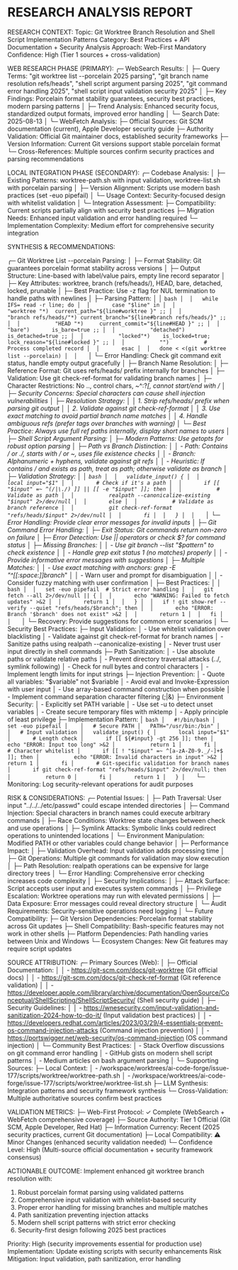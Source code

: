 RESEARCH ANALYSIS REPORT
=======================

RESEARCH CONTEXT:
Topic: Git Worktree Branch Resolution and Shell Script Implementation Patterns
Category: Best Practices + API Documentation + Security Analysis
Approach: Web-First Mandatory
Confidence: High (Tier 1 sources + cross-validation)

WEB RESEARCH PHASE (PRIMARY):
╭─ WebSearch Results:
│  ├─ Query Terms: "git worktree list --porcelain 2025 parsing", "git branch name resolution refs/heads", "shell script argument parsing 2025", "git command error handling 2025", "shell script input validation security 2025"
│  ├─ Key Findings: Porcelain format stability guarantees, security best practices, modern parsing patterns
│  ├─ Trend Analysis: Enhanced security focus, standardized output formats, improved error handling
│  └─ Search Date: 2025-08-13
│
╰─ WebFetch Analysis:
   ├─ Official Sources: Git SCM documentation (current), Apple Developer security guide
   ├─ Authority Validation: Official Git maintainer docs, established security frameworks
   ├─ Version Information: Current Git versions support stable porcelain format
   └─ Cross-References: Multiple sources confirm security practices and parsing recommendations

LOCAL INTEGRATION PHASE (SECONDARY):
╭─ Codebase Analysis:
│  ├─ Existing Patterns: worktree-path.sh with input validation, worktree-list.sh with porcelain parsing
│  ├─ Version Alignment: Scripts use modern bash practices (set -euo pipefail)
│  └─ Usage Context: Security-focused design with whitelist validation
│
╰─ Integration Assessment:
   ├─ Compatibility: Current scripts partially align with security best practices
   ├─ Migration Needs: Enhanced input validation and error handling required
   └─ Implementation Complexity: Medium effort for comprehensive security integration

SYNTHESIS & RECOMMENDATIONS:

╭─ Git Worktree List --porcelain Parsing:
│  ├─ Format Stability: Git guarantees porcelain format stability across versions
│  ├─ Output Structure: Line-based with label/value pairs, empty line record separator
│  ├─ Key Attributes: worktree, branch (refs/heads/), HEAD, bare, detached, locked, prunable
│  ├─ Best Practice: Use -z flag for NUL termination to handle paths with newlines
│  ├─ Parsing Pattern:
│  │   ```bash
│  │   while IFS= read -r line; do
│  │       case "$line" in
│  │           "worktree "*)  current_path="${line#worktree }" ;;
│  │           "branch refs/heads/"*) current_branch="${line#branch refs/heads/}" ;;
│  │           "HEAD "*)     current_commit="${line#HEAD }" ;;
│  │           "bare")       is_bare=true ;;
│  │           "detached")   is_detached=true ;;
│  │           "locked"*)    is_locked=true; lock_reason="${line#locked }" ;;
│  │           "")           # Process completed record
│  │       esac
│  │   done < <(git worktree list --porcelain)
│  │   ```
│  └─ Error Handling: Check git command exit status, handle empty output gracefully
│
├─ Branch Name Resolution:
│  ├─ Reference Format: Git uses refs/heads/ prefix internally for branches
│  ├─ Validation: Use git check-ref-format for validating branch names
│  ├─ Character Restrictions: No .., control chars, ~^:?*[, cannot start/end with /
│  ├─ Security Concerns: Special characters can cause shell injection vulnerabilities
│  ├─ Resolution Strategy:
│  │   1. Strip refs/heads/ prefix when parsing git output
│  │   2. Validate against git check-ref-format
│  │   3. Use exact matching to avoid partial branch name matches
│  │   4. Handle ambiguous refs (prefer tags over branches with warning)
│  └─ Best Practice: Always use full ref paths internally, display short names to users
│
├─ Shell Script Argument Parsing:
│  ├─ Modern Patterns: Use getopts for robust option parsing
│  ├─ Path vs Branch Distinction:
│  │   - Path: Contains / or ./, starts with / or ~, uses file existence checks
│  │   - Branch: Alphanumeric + hyphens, validate against git refs
│  │   - Heuristic: If contains / and exists as path, treat as path; otherwise validate as branch
│  ├─ Validation Strategy:
│  │   ```bash
│  │   validate_input() {
│  │       local input="$1"
│  │       # Check if it's a path
│  │       if [[ "$input" =~ ^(/|\./) ]] || [[ -e "$input" ]]; then
│  │           # Validate as path
│  │           realpath --canonicalize-existing "$input" 2>/dev/null
│  │       else
│  │           # Validate as branch reference
│  │           git check-ref-format "refs/heads/$input" 2>/dev/null
│  │       fi
│  │   }
│  │   ```
│  └─ Error Handling: Provide clear error messages for invalid inputs
│
├─ Git Command Error Handling:
│  ├─ Exit Status: Git commands return non-zero on failure
│  ├─ Error Detection: Use || operators or check $? for command status
│  ├─ Missing Branches:
│  │   - Use git branch --list "$pattern" to check existence
│  │   - Handle grep exit status 1 (no matches) properly
│  │   - Provide informative error messages with suggestions
│  ├─ Multiple Matches:
│  │   - Use exact matching with anchors: grep -E "^[[:space:]]*$branch$"
│  │   - Warn user and prompt for disambiguation
│  │   - Consider fuzzy matching with user confirmation
│  ├─ Best Practices:
│  │   ```bash
│  │   set -euo pipefail  # Strict error handling
│  │   git fetch --all 2>/dev/null || {
│  │       echo "WARNING: Failed to fetch updates" >&2
│  │       return 1
│  │   }
│  │   if ! git show-ref --verify --quiet "refs/heads/$branch"; then
│  │       echo "ERROR: Branch '$branch' does not exist" >&2
│  │       return 1
│  │   fi
│  │   ```
│  └─ Recovery: Provide suggestions for common error scenarios
│
└─ Security Best Practices:
   ├─ Input Validation:
   │   - Use whitelist validation over blacklisting
   │   - Validate against git check-ref-format for branch names
   │   - Sanitize paths using realpath --canonicalize-existing
   │   - Never trust user input directly in shell commands
   ├─ Path Sanitization:
   │   - Use absolute paths or validate relative paths
   │   - Prevent directory traversal attacks (../, symlink following)
   │   - Check for null bytes and control characters
   │   - Implement length limits for input strings
   ├─ Injection Prevention:
   │   - Quote all variables: "$variable" not $variable
   │   - Avoid eval and Invoke-Expression with user input
   │   - Use array-based command construction when possible
   │   - Implement command separation character filtering (;|&)
   ├─ Environment Security:
   │   - Explicitly set PATH variable
   │   - Use set -u to detect unset variables
   │   - Create secure temporary files with mktemp
   │   - Apply principle of least privilege
   ├─ Implementation Pattern:
   │   ```bash
   │   #!/bin/bash
   │   set -euo pipefail
   │   
   │   # Secure PATH
   │   PATH="/usr/bin:/bin"
   │   
   │   # Input validation
   │   validate_input() {
   │       local input="$1"
   │       # Length check
   │       if [[ ${#input} -gt 256 ]]; then
   │           echo "ERROR: Input too long" >&2
   │           return 1
   │       fi
   │       # Character whitelist
   │       if [[ ! "$input" =~ ^[a-zA-Z0-9._/-]+$ ]]; then
   │           echo "ERROR: Invalid characters in input" >&2
   │           return 1
   │       fi
   │       # Git-specific validation for branch names
   │       if git check-ref-format "refs/heads/$input" 2>/dev/null; then
   │           return 0
   │       fi
   │       return 1
   │   }
   │   ```
   └─ Monitoring: Log security-relevant operations for audit purposes

RISK & CONSIDERATIONS:
╭─ Potential Issues:
│  ├─ Path Traversal: User input "../../../etc/passwd" could escape intended directories
│  ├─ Command Injection: Special characters in branch names could execute arbitrary commands
│  ├─ Race Conditions: Worktree state changes between check and use operations
│  ├─ Symlink Attacks: Symbolic links could redirect operations to unintended locations
│  └─ Environment Manipulation: Modified PATH or other variables could change behavior
│
├─ Performance Impact:
│  ├─ Validation Overhead: Input validation adds processing time
│  ├─ Git Operations: Multiple git commands for validation may slow execution
│  ├─ Path Resolution: realpath operations can be expensive for large directory trees
│  └─ Error Handling: Comprehensive error checking increases code complexity
│
├─ Security Implications:
│  ├─ Attack Surface: Script accepts user input and executes system commands
│  ├─ Privilege Escalation: Worktree operations may run with elevated permissions
│  ├─ Data Exposure: Error messages could reveal directory structure
│  └─ Audit Requirements: Security-sensitive operations need logging
│
└─ Future Compatibility:
   ├─ Git Version Dependencies: Porcelain format stability across Git updates
   ├─ Shell Compatibility: Bash-specific features may not work in other shells
   ├─ Platform Dependencies: Path handling varies between Unix and Windows
   └─ Ecosystem Changes: New Git features may require script updates

SOURCE ATTRIBUTION:
╭─ Primary Sources (Web):
│  ├─ Official Documentation: 
│  │   - https://git-scm.com/docs/git-worktree (Git official docs)
│  │   - https://git-scm.com/docs/git-check-ref-format (Git reference validation)
│  │   - https://developer.apple.com/library/archive/documentation/OpenSource/Conceptual/ShellScripting/ShellScriptSecurity/ (Shell security guide)
│  ├─ Security Guidelines:
│  │   - https://wnesecurity.com/input-validation-and-sanitization-2024-how-to-do-it/ (Input validation best practices)
│  │   - https://developers.redhat.com/articles/2023/03/29/4-essentials-prevent-os-command-injection-attacks (Command injection prevention)
│  │   - https://portswigger.net/web-security/os-command-injection (OS command injection)
│  └─ Community Best Practices:
│     - Stack Overflow discussions on git command error handling
│     - GitHub gists on modern shell script patterns
│     - Medium articles on bash argument parsing
│
╰─ Supporting Sources:
   ├─ Local Context: 
   │   - /workspace/worktrees/ai-code-forge/issue-177/scripts/worktree/worktree-path.sh
   │   - /workspace/worktrees/ai-code-forge/issue-177/scripts/worktree/worktree-list.sh
   ├─ LLM Synthesis: Integration patterns and security framework synthesis
   └─ Cross-Validation: Multiple authoritative sources confirm best practices

VALIDATION METRICS:
├─ Web-First Protocol: ✓ Complete (WebSearch + WebFetch comprehensive coverage)
├─ Source Authority: Tier 1 Official (Git SCM, Apple Developer, Red Hat)
├─ Information Currency: Recent (2025 security practices, current Git documentation)
├─ Local Compatibility: ⚠ Minor Changes (enhanced security validation needed)
└─ Confidence Level: High (Multi-source official documentation + security framework consensus)

ACTIONABLE OUTCOME:
Implement enhanced git worktree branch resolution with:
1. Robust porcelain format parsing using validated patterns
2. Comprehensive input validation with whitelist-based security
3. Proper error handling for missing branches and multiple matches
4. Path sanitization preventing injection attacks
5. Modern shell script patterns with strict error checking
6. Security-first design following 2025 best practices

Priority: High (security improvements essential for production use)
Implementation: Update existing scripts with security enhancements
Risk Mitigation: Input validation, path sanitization, error handling
